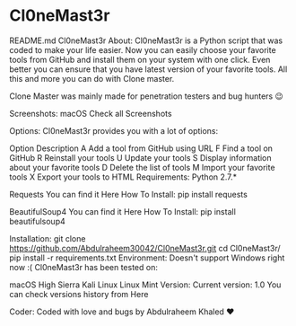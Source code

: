 # Cl0neMast3r

README.md
Cl0neMast3r
About:
Cl0neMast3r is a Python script that was coded to make your life easier.
Now you can easily choose your favorite tools from GitHub and install them on your system with one click.
Even better you can ensure that you have latest version of your favorite tools.
All this and more you can do with Clone master.

Clone Master was mainly made for penetration testers and bug hunters 😉

Screenshots:
macOS Check all Screenshots

Options:
Cl0neMast3r provides you with a lot of options:

Option	Description
A	Add a tool from GitHub using URL
F	Find a tool on GitHub
R	Reinstall your tools
U	Update your tools
S	Display information about your favorite tools
D	Delete the list of tools
M	Import your favorite tools
X	Export your tools to HTML
Requirements:
Python 2.7.*

Requests You can find it Here
How To Install: pip install requests

BeautifulSoup4 You can find it Here
How To Install: pip install beautifulsoup4

Installation:
git clone https://github.com/Abdulraheem30042/Cl0neMast3r.git
cd Cl0neMast3r/
pip install -r requirements.txt
Environment:
Doesn't support Windows right now :(
Cl0neMast3r has been tested on:

macOS High Sierra
Kali Linux
Linux Mint
Version:
Current version: 1.0
You can check versions history from Here

Coder:
Coded with love and bugs by Abdulraheem Khaled ❤️
